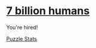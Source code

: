 # [7 billion humans](https://en.wikipedia.org/wiki/7_Billion_Humans)

You're hired!

[Puzzle Stats](https://tomorrowcorporation.com/7billionhumansStats/)
